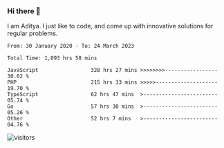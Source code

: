### Hi there 👋

I am Aditya. I just like to code, and come up with innovative solutions for regular problems.

<!--START_SECTION:waka-->

```text
From: 30 January 2020 - To: 24 March 2023

Total Time: 1,093 hrs 58 mins

JavaScript                 328 hrs 27 mins >>>>>>>>-----------------   30.02 %
PHP                        215 hrs 33 mins >>>>>--------------------   19.70 %
TypeScript                 62 hrs 47 mins  >------------------------   05.74 %
Go                         57 hrs 30 mins  >------------------------   05.26 %
Other                      52 hrs 7 mins   >------------------------   04.76 %
```

<!--END_SECTION:waka-->

![visitors](https://visitor-badge.glitch.me/badge?page_id=BrainBuzzer.visitor-badge&left_color=green&right_color=red)
